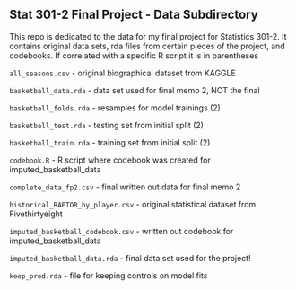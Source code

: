 ## Stat 301-2 Final Project - Data Subdirectory

This repo is dedicated to the data for my final project for Statistics 301-2. It contains original data sets, rda files from certain pieces of the project, and codebooks. If correlated with a specific R script it is in parentheses

`all_seasons.csv` - original biographical dataset from KAGGLE

`basketball_data.rda` - data set used for final memo 2, NOT the final

`basketball_folds.rda` - resamples for model trainings (2)

`basketball_test.rda` - testing set from initial split (2)

`basketball_train.rda` - training set from initial split (2)

`codebook.R` - R script where codebook was created for imputed_basketball_data

`complete_data_fp2.csv` - final written out data for final memo 2

`historical_RAPTOR_by_player.csv` - original statistical dataset from Fivethirtyeight

`imputed_basketball_codebook.csv` - written out codebook for imputed_basketball_data

`imputed_basketball_data.rda` - final data set used for the project!

`keep_pred.rda` - file for keeping controls on model fits

